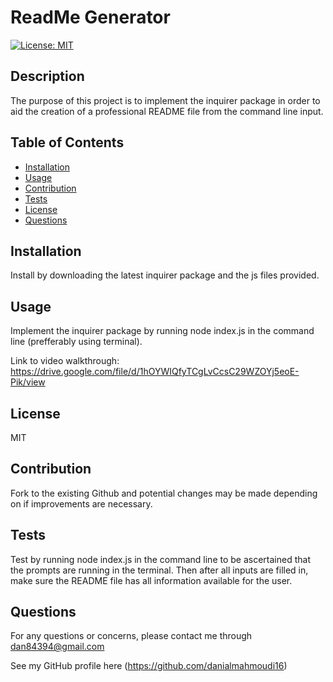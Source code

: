 # ReadMe Generator 
  [![License: MIT](https://img.shields.io/badge/License-MIT-yellow.svg)](https://opensource.org/licenses/MIT)

  ## Description 
  The purpose of this project is to implement the inquirer package in order to aid the creation of a professional README file from the command line input.

  ## Table of Contents
  - [Installation](#installation)
  - [Usage](#usage)
  - [Contribution](#guidelines)
  - [Tests](#test)
  - [License](#license)
  - [Questions](#questions)
  

  ## Installation
  Install by downloading the latest inquirer package and the js files provided.

  ## Usage
  Implement the inquirer package by running node index.js in the command line (prefferably using terminal).
  
  Link to video walkthrough: https://drive.google.com/file/d/1hOYWIQfyTCgLvCcsC29WZOYj5eoE-Pik/view

  ## License
  MIT

  ## Contribution
  Fork to the existing Github and potential changes may be made depending on if improvements are necessary.

  ## Tests
  Test by running node index.js in the command line to be ascertained that the prompts are running in the terminal. Then after all inputs are filled in, make sure the README file has all information available for the user.

  ## Questions
  For any questions or concerns, please contact me through dan84394@gmail.com

  See my GitHub profile here (https://github.com/danialmahmoudi16)

 
